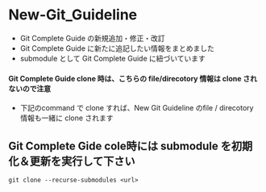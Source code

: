 # New-Git_Guideline
- Git Complete Guide の新規追加・修正・改訂
- Git Complete Guide に新たに追記したい情報をまとめました
- submodule として Git Complete Guide に紐づいています
#### Git Complete Guide clone 時は、こちらの file/direcotory 情報は clone されないので注意
- 下記のcommand で clone すれば、New Git Guideline のfile / direcotory 情報も一緒に clone されます
## Git Complete Gide cole時には submodule を初期化＆更新を実行して下さい
    git clone --recurse-submodules <url>
